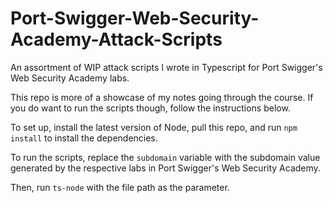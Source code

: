 # Port-Swigger-Web-Security-Academy-Attack-Scripts

An assortment of WIP attack scripts I wrote in Typescript for Port Swigger's Web Security Academy labs. 

This repo is more of a showcase of my notes going through the course. If you do want to run the scripts though, follow the instructions below.


To set up, install the latest version of Node, pull this repo, and run `npm install` to install the dependencies.

To run the scripts, replace the `subdomain` variable with the subdomain value generated by the respective labs in Port Swigger's Web Security Academy.

Then, run `ts-node` with the file path as the parameter. 
